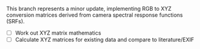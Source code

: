 This branch represents a minor update, implementing RGB to XYZ conversion matrices derived from camera spectral response functions (SRFs).

- [ ] Work out XYZ matrix mathematics
- [ ] Calculate XYZ matrices for existing data and compare to literature/EXIF
